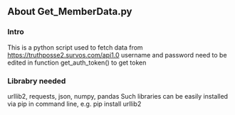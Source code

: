 ## About Get_MemberData.py

### Intro
This is a python script used to fetch data from https://truthposse2.survos.com/api1.0
username and password need to be edited in function get_auth_token() to get token

### Librabry needed
urllib2, requests, json, numpy, pandas
Such libraries can be easily installed via pip in command line, e.g.
		pip install urllib2